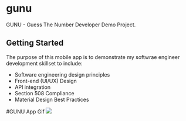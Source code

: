 # gunu

GUNU - Guess The Number Developer Demo Project.

## Getting Started

The purpose of this mobile app is to demonstrate
my softwrae engineer development skillset to include:
- Software engineering design principles
- Front-end (UI/UX) Design
- API integration
- Section 508 Compliance
- Material Design Best Practices

#GUNU App Gif
![](https://github.com/Born-A-Bot/gunu/gunu/assets/images/gunu_animatedGif_06122023.gif)